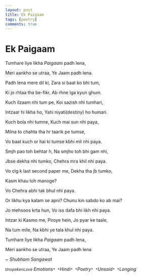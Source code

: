 ```yaml
---
layout: post
title: Ek Paigaam
tags: [poetry]
comments: true
---
```


# Ek Paigaam

Tumhare liye likha *Paigaam* padh lena, 

Meri aankho se utraa, Ye Jaam padh lena. 

Padh lena mere dil ki, Zara si baat ko bhi tum,

Ki jo rhtaa tha be-fikr, Ab rhne lga kyun ghum. 

Kuch ilzaam nhi tum pe, Koi sazish nhi tumhari, 

Intzaar hi likha ho, Yahi niyati(destiny) ho humari. 

Kuch bola nhi tumne, Kuch mai sun nhi paya, 

Milna to chahta tha hr taarik pe tumse, 

Vo baat kuch or hai ki tumse kbhi mil nhi paya. 

Smjh pao toh behtar h, Na smjho toh bhi gam nhi,

Jbse dekha nhi tumko, Chehra mra khil nhi paya. 

Vo clg k last second paper me, Dekha tha jb tumko, 

Kasm khau toh manoge? 

Vo Chehra abhi tak bhul nhi paya.

Or likhu kya kalam se apni? Chunu kin sabdo ko ab mai? 

Jo mehsoos krta hun, Vo iss dafa bhi likh nhi paya. 

Intzar ki Kasmo me, Piroye hein, Jo pyar ke taale, 

Na tum mile, Na kbhi ye tala khul nhi paya. 

Tumhare liye likha *Paigaam* padh lena, 

Meri aankho se utraa, Ye Jaam padh lena

*~ Shubham Sangawat*

*`UnspokenLove`* *Emotions`* *`Hindi`* *`Poetry`* *`Unsaid`* *`Longing`*